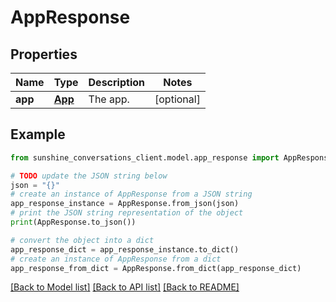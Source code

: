 # AppResponse


## Properties

Name | Type | Description | Notes
------------ | ------------- | ------------- | -------------
**app** | [**App**](App.md) | The app. | [optional] 

## Example

```python
from sunshine_conversations_client.model.app_response import AppResponse

# TODO update the JSON string below
json = "{}"
# create an instance of AppResponse from a JSON string
app_response_instance = AppResponse.from_json(json)
# print the JSON string representation of the object
print(AppResponse.to_json())

# convert the object into a dict
app_response_dict = app_response_instance.to_dict()
# create an instance of AppResponse from a dict
app_response_from_dict = AppResponse.from_dict(app_response_dict)
```
[[Back to Model list]](../README.md#documentation-for-models) [[Back to API list]](../README.md#documentation-for-api-endpoints) [[Back to README]](../README.md)


